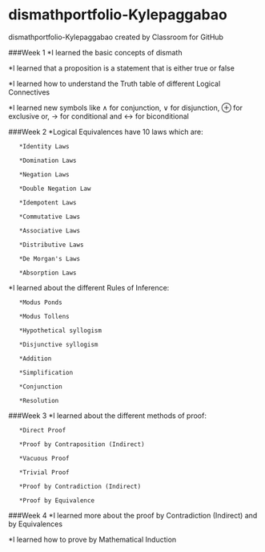 # dismathportfolio-Kylepaggabao
dismathportfolio-Kylepaggabao created by Classroom for GitHub

###Week 1
*I learned the basic concepts of dismath

*I learned that a proposition is a statement that is either true or false

*I learned how to understand the Truth table of different Logical Connectives

*I learned new symbols like ∧ for conjunction, ∨ for disjunction, ⊕ for exclusive or, → for conditional and ↔ for biconditional

###Week 2
*Logical Equivalences have 10 laws which are:

       *Identity Laws

       *Domination Laws

       *Negation Laws

       *Double Negation Law

       *Idempotent Laws

       *Commutative Laws

       *Associative Laws

       *Distributive Laws

       *De Morgan's Laws

       *Absorption Laws

*I learned about the different Rules of Inference:

       *Modus Ponds

       *Modus Tollens
       
       *Hypothetical syllogism

       *Disjunctive syllogism

       *Addition

       *Simplification

       *Conjunction 

       *Resolution

###Week 3
*I learned about the different methods of proof:

       *Direct Proof

       *Proof by Contraposition (Indirect)

       *Vacuous Proof

       *Trivial Proof

       *Proof by Contradiction (Indirect)

       *Proof by Equivalence

###Week 4
*I learned more about the proof by Contradiction (Indirect) and by Equivalences

*I learned how to prove by Mathematical Induction 
